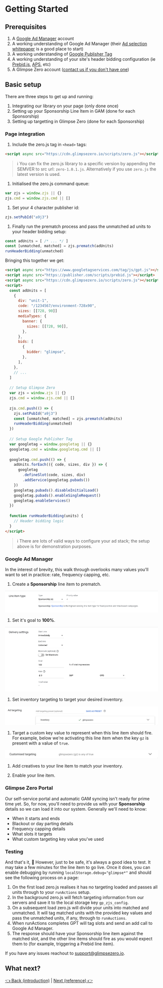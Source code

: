 # Getting Started

## Prerequisites

1. A [Google Ad Manager](https://admanager.google.com/intl/en_uk/home/) account
1. A working understanding of Google Ad Manager (their [Ad selection whitepaper](https://support.google.com/admanager/answer/1143651?hl=en) is a good place to start)
1. A working understanding of [Google Publisher Tag](https://developers.google.com/publisher-tag/guides/get-started)
1. A working understanding of your site's header bidding configuration (ie [Prebid.js](https://docs.prebid.org/), [APS](https://aps.amazon.com/aps/index.html), etc)
1. A Glimpse Zero account ([contact us if you don't have one](mailto:support@glimpsezero.io))

## Basic setup

There are three steps to get up and running:

1. Integrating our library on your page (only done once)
1. Setting up your Sponsorship Line Item in GAM (done for each Sponsorship)
1. Setting up targetting in Glimpse Zero (done for each Sponsorship)

### Page integration

1. Include the zero.js tag in `<head>` tags:

  ```html
  <script async src="https://cdn.glimpsezero.io/scripts/zero.js"></script>
  ```

  > ℹ️ You can fix the zero.js library to a specific version by appending the SEMVER to src url: `zero-1.0.1.js`. Alternatively if you use `zero.js` the latest version is used.

1. Initialised the zero.js command queue:

  ```ts
  var zjs = window.zjs || {}
  zjs.cmd = window.zjs.cmd || []
  ```

1. Set your 4 character publisher id:

  ```ts
  zjs.setPubId("a9j3")
  ```

1. Finally run the prematch process and pass the unmatched ad units to your header bidding setup:

  ```ts
  const adUnits = [ /* ... */ ]
  const [unmatched, matched] = zjs.prematch(adUnits)
  runHeaderBidding(unmatched)
  ```

Bringing this together we get:

```html
<script async src="https://www.googletagservices.com/tag/js/gpt.js"></script>
<script async src="https://publisher.com/scripts/prebid.js"></script>
<script async src="https://cdn.glimpsezero.io/scripts/zero.js"></script>
<script>
  const adUnits = [
    {
      div: "unit-1",
      code: "/1234567/environment-728x90",
      sizes: [[728, 90]]
      mediaTypes: {
        banner: {
          sizes: [[728, 90]],
        },
      },
      bids: [
        {
          bidder: "glimpse",
        },
      ],
    },
    // ...
  ]

  // Setup Glimpse Zero
  var zjs = window.zjs || {}
  zjs.cmd = window.zjs.cmd || []

  zjs.cmd.push(() => {
    zjs.setPubId("a9j3")
    const [unmatched, matched] = zjs.prematch(adUnits)
    runHeaderBidding(unmatched)
  })

  // Setup Google Publisher Tag
  var googletag = window.googletag || {}
  googletag.cmd = window.googletag.cmd || []

  googletag.cmd.push(() => {
    adUnits.forEach(({ code, sizes, div }) => {
      googletag
        .defineSlot(code, sizes, div)
        .addService(googletag.pubads())
    })
    googletag.pubads().disableInitialLoad()
    googletag.pubads().enableSingleRequest()
    googletag.enableServices()
  })

  function runHeaderBidding(units) {
    // Header bidding logic
  }
</script>
```

> ℹ️ There are lots of valid ways to configure your ad stack; the setup above is for demonstration purposes.

### Google Ad Manager

In the interest of brevity, this walk through overlooks many values you'll want to set in practice: rate, frequency capping, etc.

1. Create a **Sponsorship** line item to prematch.

  ![line item type](./assets/getting-started-line-item-type.png)

1. Set it's goal to **100%**.

  ![delivery goal](./assets/getting-started-delivery-goal.png)

1. Set inventory targeting to target your desired inventory.

  ![inventroy targeting](./assets/getting-started-target-inventory.png)

1. Target a custom key value to represent when this line item should fire. For example, below we're activating this line item when the key `gz` is present with a value of `true`.

  ![custom targeting](./assets/getting-started-target-custom.png)

1. Add creatives to your line item to match your inventory.

1. Enable your line item.

### Glimpse Zero Portal

Our self-service portal and automatic GAM syncing isn't ready for prime time yet. So, for now, you'll need to provide us with your **Sponsorship** details so we can load it into our system. Generally we'll need to know:

- When it starts and ends
- Blackout or day parting details
- Frequency capping details
- What slots it targets
- What custom targeting key value you've used

### Testing

And that's it, 🥳 However, just to be safe, it's always a good idea to test. It may take a few minutes for the line item to go live. Once it does, you can enable debugging by running `localStorage.debug="glimpse*"` and should see the following process on a page:

1. On the first load zero.js realises it has no targeting loaded and passes all units through to your `runActions` setup.
2. In the background zero.js will fetch targeting information from our servers and save it to the local storage key `gp_zjs_config`.
3. On a subsequent load zero.js will divide your units into matched and unmatched. It will tag matched units with the provided key values and pass the unmatched units, if any, through to `runAuctions`.
4. When runActions completes GPT will tag slots and send an add call to Google Ad Manager.
5. The response should have your Sponsorship line item against the matched slot, and the other line items should fire as you would expect them to (for example, triggering a Prebid line item).

If you have any issues reachout to [support@glimpsezero.io](mailto:support@glimpsezero.io).

## What next?

[👈 Back (introduction)](./introduction.md) | [Next (reference) 👉](./reference.md)
